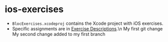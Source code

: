 ios-exercises
=============

- `BlocExercises.xcodeproj` contains the Xcode project with iOS exercises.
- Specific assignments are in [Exercise Descriptions](Exercise%20Descriptions/).\n
My first git change
My second change added to my first branch